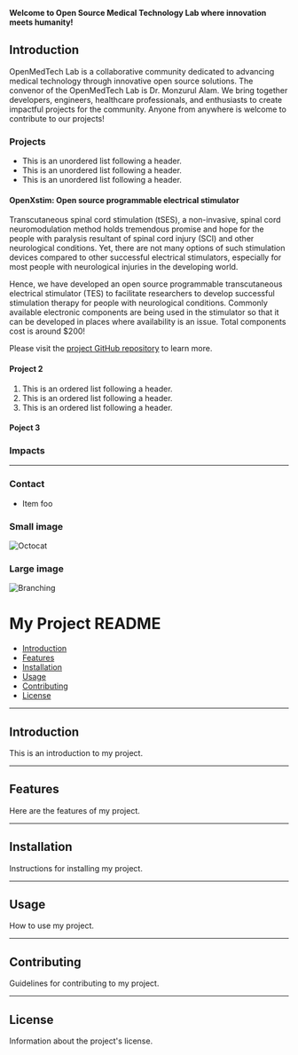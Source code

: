 **Welcome to Open Source Medical Technology Lab where innovation meets humanity!**

## Introduction

OpenMedTech Lab is a collaborative community dedicated to advancing medical technology through innovative open source solutions. The convenor of the OpenMedTech Lab is Dr. Monzurul Alam. We bring together developers, engineers, healthcare professionals, and enthusiasts to create impactful projects for the community. Anyone from anywhere is welcome to contribute to our projects!

### Projects

*   This is an unordered list following a header.
*   This is an unordered list following a header.
*   This is an unordered list following a header.

#### OpenXstim: Open source programmable electrical stimulator

Transcutaneous spinal cord stimulation (tSES), a non-invasive, spinal cord neuromodulation method holds tremendous promise and hope for the people with paralysis resultant of spinal cord injury (SCI) and other neurological conditions. Yet, there are not many options of such stimulation devices compared to other successful electrical stimulators, especially for most people with neurological injuries in the developing world. 

Hence, we have developed an open source programmable transcutaneous electrical stimulator (TES) to facilitate researchers to develop successful stimulation therapy for people with neurological conditions. Commonly available electronic components are being used in the stimulator so that it can be developed in places where availability is an issue. Total components cost is around $200! 

Please visit the [project GitHub repository](https://github.com/OpenMedTech-Lab/OpenXstim) to learn more.


#### Project 2

1.  This is an ordered list following a header.
2.  This is an ordered list following a header.
3.  This is an ordered list following a header.

#### Poject 3



### Impacts

* * *

### Contact

*   Item foo

### Small image

![Octocat](https://github.githubassets.com/images/icons/emoji/octocat.png)

### Large image

![Branching](https://guides.github.com/activities/hello-world/branching.png)


# My Project README

- [Introduction](#introduction)
- [Features](#features)
- [Installation](#installation)
- [Usage](#usage)
- [Contributing](#contributing)
- [License](#license)

---

## Introduction

This is an introduction to my project.

---

## Features

Here are the features of my project.

---

## Installation

Instructions for installing my project.

---

## Usage

How to use my project.

---

## Contributing

Guidelines for contributing to my project.

---

## License

Information about the project's license.



